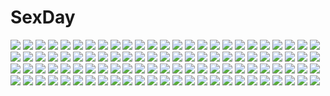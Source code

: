# SexDay
![](https://konachan.com/jpeg/1935ac0e07e46f8327397359760fe700/Konachan.com%20-%20176915%20obaryo%20original.jpg)
![](https://konachan.com/image/083450ba81524d17bbf6e15b8744da7e/Konachan.com%20-%2081068%20blonde_hair%20blue_eyes%20boots%20cozy%20original%20thighhighs.jpg)
![](https://konachan.com/image/2a2cef8778b4d4aac48967efbb86a4c7/Konachan.com%20-%2044590%20bikini%20kujikawa_rise%20persona%20persona_4%20swimsuit.jpg)
![](https://konachan.com/jpeg/5bd1383e01771d0aa67ee14862015ae8/Konachan.com%20-%2022206%20konoe_sunao%20kurogane_otome%20megami%20scan%20tsuyokiss_cool_x_sweet%20yashi_nagomi.jpg)
![](https://konachan.com/jpeg/1387cc25e1d24925885d28b762c05d9f/Konachan.com%20-%20243825%20aqua_eyes%20blonde_hair%20blush%20bondage%20breasts%20gag%20long_hair%20masou_gakuen_hxh%20panties%20rope%20skirt%20tears%20thighhighs%20torn_clothes%20underwear%20wet.jpg)
![](https://konachan.com/jpeg/e5cf578b428149e66e37699eb70f453a/Konachan.com%20-%20260093%20anus%20ass%20blush%20breasts%20brown_hair%20green_eyes%20headphones%20long_hair%20microphone%20nipples%20nude%20pubic_hair%20pussy%20spread_legs%20thighhighs%20uncensored.jpg)
![](https://konachan.com/image/abd71bd76cb09423294823420b551f4a/Konachan.com%20-%20247252%20original%20ume_neko_%28otaku-nyanko%29.jpg)
![](https://konachan.com/jpeg/f6f780c708bba8215459ed2a66d9c228/Konachan.com%20-%20266961%20black_hair%20blush%20bow%20chitanda_eru%20headdress%20hoodie%20hyouka%20maid%20mery_%28apfl0515%29%20ponytail%20purple_eyes%20short_hair%20umbrella.jpg)
![](https://konachan.com/image/f82dc731f91e50bcc872361e9c9f68f4/Konachan.com%20-%20277860%20animal_ears%20apron%20bell%20cat_smile%20collar%20foxgirl%20garter%20gloves%20long_hair%20naked_apron%20pink_hair%20ponytail%20sukocchi%20tail%20tamamo_cat%20yellow_eyes.jpg)
![](https://konachan.com/image/453cba2ef7ad1394c96835357e585548/Konachan.com%20-%20246619%20aqua_eyes%20aqua_hair%20bow%20hat%20hatsune_miku%20long_hair%20sevens_%28treefeather%29%20skirt%20twintails%20vocaloid.jpg)
![](https://konachan.com/jpeg/5896b10e746c343679406b0439860350/Konachan.com%20-%20291045%20ardi_rayhan%20ass%20bow%20bra%20brown_hair%20green_eyes%20kuonji_ukyo%20long_hair%20panties%20ponytail%20ranma%C2%BD%20underwear.jpg)
![](https://konachan.com/jpeg/94890f49caabbc5a3d672fd1ece5b60a/Konachan.com%20-%20305663%20bell%20blue_eyes%20blush%20bow%20breasts%20cake%20cape%20christmas%20cleavage%20cosplay%20cropped%20dress%20drink%20flowers%20food%20hat%20horns%20long_hair%20santa_hat%20tree%20twintails.jpg)
![](https://konachan.com/jpeg/e13d031c68fcf48f3b6d0ac85a2acc81/Konachan.com%20-%2026040%20azumanga_daioh%20close%20takino_tomo%20vector%20white.jpg)
![](https://konachan.com/image/ea74787f908cc7f70878ea5bffa03cc3/Konachan.com%20-%206774%20itou_noiji.jpg)
![](https://konachan.com/image/276dbbe680ac940b8a85b8bc68e069f8/Konachan.com%20-%2042329%20hakurei_reimu%20japanese_clothes%20miko%20touhou%20zoom_layer.jpg)
![](https://konachan.com/jpeg/39635c36cf60767eb3c4739e9261b5df/Konachan.com%20-%20160817%20bandage%20blonde_hair%20censored%20chibi%20flat_chest%20ke-ta%20medicine_melancholy%20nipples%20nude%20pussy%20ribbons%20scan%20short_hair%20topless%20touhou%20wings.jpg)
![](https://konachan.com/jpeg/2fb0dea5ba13545b10f4298d373c7b43/Konachan.com%20-%20244699%20ball%20blonde_hair%20blush%20crying%20hat%20navel%20ohara_mari%20school_uniform%20short_hair%20skirt%20tears%20thighhighs%20tie%20waifu2x%20watermark%20wink%20yellow_eyes.jpg)
![](https://konachan.com/jpeg/0d8cbbf759c64f40b410c43cb982512f/Konachan.com%20-%20179888%20black_hair%20breasts%20cameltoe%20headdress%20lump_of_sugar%20maid%20nipples%20no_bra%20panties%20red_eyes%20skirt%20skirt_lift%20thighhighs%20third-party_edit%20underwear%20white.jpg)
![](https://konachan.com/jpeg/3c9f31e13cd9aa326aa59cd8c9ad858b/Konachan.com%20-%20177436%20anthropomorphism%20breasts%20cleavage%20elbow_gloves%20gloves%20harukon_%28halcon%29%20kantai_collection%20long_hair%20nagato_%28kancolle%29%20navel%20white_hair%20yellow_eyes.jpg)
![](https://konachan.com/image/e74d05dea95358079b4a950fdc169cb6/Konachan.com%20-%20134724%20animal_ears%20fang%20merry_nightmare%20pajamas%20purple_hair%20tagme%20yumekui_merry.jpg)
![](https://konachan.com/jpeg/6331299d5941d1abc16b29c0473bf316/Konachan.com%20-%20160910%20book%20boots%20braids%20headphones%20ia%20karabako%20long_hair%20umbrella%20vocaloid.jpg)
![](https://konachan.com/image/d314543a09ab0f2341cf76a79c292a03/Konachan.com%20-%2038742%20bekkankou%20feena_fam_earthlight%20yoake_mae_yori_ruri_iro_na.jpg)
![](https://konachan.com/jpeg/2237f94d14826a3dbb01e1fbc9237583/Konachan.com%20-%20207176%20ass%20barefoot%20loli%20nanashi_noiji%20nude%20sideboob%20tan_lines%20to_love_ru%20yuuki_mikan.jpg)
![](https://konachan.com/image/b29ecbd9cdf304aac5a957a1eb509b02/Konachan.com%20-%20272386%20ass%20bed%20braids%20breasts%20cameltoe%20garter_belt%20gloves%20gray_hair%20horns%20merufena%20panties%20see_through%20short_hair%20stockings%20thighhighs%20underwear%20yellow_eyes.jpg)
![](https://konachan.com/image/56883b6adbc0e919aa8f5908ec07838d/Konachan.com%20-%2072388%20akiyama_mio%20k-on%21%20nakano_azusa%20tainaka_ritsu.jpg)
![](https://konachan.com/jpeg/21772bc0f1d0baf1772dd60795c9cf7a/Konachan.com%20-%20149704%20bodysuit%20erect_nipples%20helgarose_von_falkenmayer%20ilfriede_von_feulner%20lunateresia_von_wizleben%20miyata_ao%20muv-luv_alternative%20skintight%20white.jpg)
![](https://konachan.com/jpeg/53b6bf868e9902f8e09f19721d032292/Konachan.com%20-%20251919%20animal%20aqua_eyes%20aqua_hair%20fan%20hatsune_miku%20long_hair%20rabbit%20tagme_%28artist%29%20twintails%20vocaloid%20yuki_miku%20yukine_%28vocaloid%29.jpg)
![](https://konachan.com/jpeg/81d4f45799148b223c4db78024bb99ed/Konachan.com%20-%20155065%20gary_%28ib%29%20ib%20ib_%28ib%29%20murata0033.jpg)
![](https://konachan.com/jpeg/6366aa06b6788b5829475e5cad640c10/Konachan.com%20-%2089255%20animal_ears%20catgirl%20chen%20chibi%20christmas%20gloves%20hat%20snow%20tail%20touhou.jpg)
![](https://konachan.com/image/a905a4ce9ba07337a2910793540b993d/Konachan.com%20-%20160697%20clouds%20forest%20grass%20nobody%20original%20scenic%20sky%20tree%20vantasyartz%20water.jpg)
![](https://konachan.com/jpeg/1cb44536fcfd0037cb1b90215afc8aeb/Konachan.com%20-%2068789%20blonde_hair%20blush%20long_hair%20nanao_naru%20nitta_aki%20purple_eyes%20ribbons%20scan%20soul_link%20stars%20thighhighs%20twintails%20undressing.jpg)
![](https://konachan.com/jpeg/c47fe4974b18a61e854940132f8320fb/Konachan.com%20-%20179081%20blue_eyes%20front_wing%20game_cg%20innocent_girl%20long_hair%20nanaca_mai%20ousaka_kanae%20rain%20red_hair%20water%20wet.jpg)
![](https://konachan.com/image/631c378bf88806486e4830d39d638fd2/Konachan.com%20-%2020735%20chidori_kaname%20full_metal_panic%20school_uniform%20teletha_testarossa%20uniform.jpg)
![](https://konachan.com/jpeg/e846913cbd7ad4f50b79e86e2f01d516/Konachan.com%20-%20181412%20ass%20blue_eyes%20blue_gale%20game_cg%20natsu_doki%21%20nemitarou%20panties%20red_hair%20short_hair%20takanaka_mari%20underwear.jpg)
![](https://konachan.com/image/d23dda34dc98630e89c053dfe3894c1b/Konachan.com%20-%20272942%20animal_ears%20bell%20black_hair%20blonde_hair%20bow%20catgirl%20fang%20green_eyes%20halloween%20hat%20kaban%20pumpkin%20serval%20short_hair%20staff%20tail%20witch_hat%20yellow_eyes.jpg)
![](https://konachan.com/jpeg/87f8b00186f8b559aaabf764f42a9232/Konachan.com%20-%2046068%20maria-sama_ga_miteru%20satou_sei%20toudou_shimako.jpg)
![](https://konachan.com/jpeg/95b47d909e36bc5be342bb0e404f26d9/Konachan.com%20-%20221410%20anthropomorphism%20ass%20blonde_hair%20close%20kantai_collection%20panties%20shimakaze_%28kancolle%29%20thighhighs%20third-party_edit%20tracyton%20underwear.jpg)
![](https://konachan.com/jpeg/dc5c5d0f347e098ccdd9011e5accca96/Konachan.com%20-%20179644%20bodysuit%20brown_eyes%20brown_hair%20chain-sou%20cosplay%20daikanyama_ebisu%20game_cg%20neon_genesis_evangelion%20offline_shoujo.jpg)
![](https://konachan.com/image/b2656c1066701b99cb6b6b446129b46e/Konachan.com%20-%20153508%20animal%20bed%20black_hair%20book%20dress%20fish%20headphones%20original%20rery_rr23%20short_hair.jpg)
![](https://konachan.com/jpeg/59fcf71bb8ecf5d465fbcc12bedca5b0/Konachan.com%20-%2072151%20black_hair%20blonde_hair%20brown_hair%20cigarette%20durarara%21%21%20glasses%20group%20kida_masaomi%20orihara_izaya%20scythe%20short_hair%20skirt%20sunglasses%20weapon.jpg)
![](https://konachan.com/jpeg/38b7ffd4c2f9cfab962e821d2681bc3b/Konachan.com%20-%20178844%202girls%20flandre_scarlet%20remilia_scarlet%20touhou%20uu_uu_zan%20vampire.jpg)
![](https://konachan.com/image/6d5c111c31f94cfa5f08f8e5ec09f13a/Konachan.com%20-%2025708%20tagme.jpg)
![](https://konachan.com/jpeg/2dbaf9ec5cfe1e69d84c1117d9fdbe32/Konachan.com%20-%20249518%20animal%20bird%20boots%20bow%20christmas%20grass%20hat%20hinami_%28hinatamizu%29%20horns%20purple_hair%20santa_hat%20short_hair%20tokiko%20touhou%20tree%20white_hair%20wings.jpg)
![](https://konachan.com/image/d6835164496e301d4a8080f56d271854/Konachan.com%20-%2098488%20blush%20breasts%20brown_eyes%20brown_hair%20misaka_mikoto%20navel%20nipples%20nude%20pussy%20short_hair%20third-party_edit%20to_aru_majutsu_no_index%20uncensored.jpg)
![](https://konachan.com/image/5d33e7db731a84bfe746512ba6d4b9f1/Konachan.com%20-%2074163%20black_hair%20blonde_hair%20braids%20cigarette%20durarara%21%21%20group%20long_hair%20orihara_izaya%20orihara_mairu%20red_eyes%20short_hair%20skirt%20sunglasses%20wink.jpg)
![](https://konachan.com/image/9851acb097b41fd932a0ea01fcf7fff0/Konachan.com%20-%2030072%20air%20kamio_misuzu.jpg)
![](https://konachan.com/jpeg/f86ef50253fcb45279bc20292efcf063/Konachan.com%20-%20143100%20azuma_yoru%20blush%20chibi%20headdress%20kozakai_aya%20maid%20panties%20saga_planets%20scan%20shirokuma%20skirt%20skirt_lift%20thighhighs%20toranosuke%20twintails%20underwear%20wink.jpg)
![](https://konachan.com/image/9a7a3a9d05d9842d4fc049f3e816d3c6/Konachan.com%20-%20245727%20anus%20boots%20breasts%20collar%20condom%20cum%20garter_belt%20gloves%20hat%20hewsack%20long_hair%20navel%20nipples%20pussy%20skirt%20spread_legs%20stockings%20thighhighs%20uncensored.jpg)
![](https://konachan.com/jpeg/9ac669a081bdd0472252e7813c5b5be6/Konachan.com%20-%2063075%20konno_makoto%20mamiya_chiaki%20toki_wo_kakeru_shoujo%20transparent.jpg)
![](https://konachan.com/image/79c8554b405529a5b667fff921ed8240/Konachan.com%20-%2039220%20hiiragi_kagami%20lucky_star.jpg)
![](https://konachan.com/image/8bdb4baf7a49885a558e077b8c54be04/Konachan.com%20-%20221508%20ass%20blush%20breasts%20brown_eyes%20brown_hair%20elbow_gloves%20gloves%20hat%20headphones%20jema%20kaga_%28kancolle%29%20school_uniform%20short_hair%20swimsuit%20thighhighs.jpg)
![](https://konachan.com/image/e6ca12e562b07500971a41607fca3c67/Konachan.com%20-%20176015%20akihira_fujinohara%20boogiepop%20boogiepop_phantom%20brown_eyes%20brown_hair%20chain%20hat%20long_hair.jpg)
![](https://konachan.com/image/249de9cbbc07b2098d861691b87bc9f8/Konachan.com%20-%207006%20gagraphic%20logo%20nakakita_kouji%20watermark.jpg)
![](https://konachan.com/jpeg/21b44add161e1e89168450d4c6765538/Konachan.com%20-%20284900%20black_hair%20blush%20breasts%20close%20gloves%20horns%20long_hair%20male%20navel%20nipples%20no_bra%20original%20pink_eyes%20shirt_lift%20short_hair%20waifu2x%20white_hair.jpg)
![](https://konachan.com/jpeg/b88d74205252a8f719efcf0e32e2e3ce/Konachan.com%20-%20224748%20animal_ears%20blonde_hair%20bloomers%20breasts%20catgirl%20cleavage%20fast-runner-2024%20gym_uniform%20naala%20original%20red_eyes%20twintails%20white.jpg)
![](https://konachan.com/image/a2592f9aa1031968f4e9a9b69cdfc76b/Konachan.com%20-%20200373%20amagi_%28kancolle%29%20anthropomorphism%20braids%20breasts%20brown_hair%20cleavage%20kantai_collection%20long_hair%20navel%20rerrere%20skirt%20thighhighs%20unryuu_%28kancolle%29.jpg)
![](https://konachan.com/image/3023c1a599e7300b6c2f50bbdc381b9a/Konachan.com%20-%20217546%20black_hair%20blue_eyes%20book%20dacchi%20long_hair%20ribbons%20school_uniform%20yahari_ore_no_seishun_love_come_wa_machigatteiru.%20yukinoshita_yukino.jpg)
![](https://konachan.com/image/958b96665d75b1839fb69b10b1479832/Konachan.com%20-%20175205%20brown_hair%20eyepatch%20neon_genesis_evangelion%20nude%20scan%20soryu_asuka_langley%20sushio%20twintails.jpg)
![](https://konachan.com/image/4ed28c65b10ad5707a4cb0492892e88e/Konachan.com%20-%20253878%20aqua_eyes%20boots%20breasts%20cleavage%20dress%20gray_hair%20headband%20long_hair%20magic%20monster_hunter%20sword%20tagme_%28artist%29%20thighhighs%20weapon%20zettai_ryouiki.jpg)
![](https://konachan.com/image/9772ee138dd4832d39ae4788f768051b/Konachan.com%20-%20281907%20bba_biao%20bunny%20dress%20goth-loli%20hatsune_miku%20headdress%20lolita_fashion%20long_hair%20teddy_bear%20twintails%20umbrella%20vocaloid.jpg)
![](https://konachan.com/image/62afa55a1c73d1b7c3684df27da5dba9/Konachan.com%20-%20289866%20animal%20armor%20bikini%20bubbles%20fate_%28series%29%20hoodie%20long_hair%20meltryllis%20penguin%20purple_eyes%20purple_hair%20signed%20swimsuit%20thighhighs%20underwater%20water.jpg)
![](https://konachan.com/jpeg/a9404131f4c54d4bb18ce165174a40e1/Konachan.com%20-%20230148%20blush%20breasts%20cleavage%20fang%20food%20game_cg%20gray_hair%20ice_cream%20kimi_to_yumemishi%20laplacian%20long_hair%20orange_eyes%20ribbons%20shimofuri%20twintails.jpg)
![](https://konachan.com/image/0487738e7b8a0c74167d95953cd5bbe1/Konachan.com%20-%2063292%20fingering%20game_cg%20gym_uniform%20kiss_x_demon_lord_x_darjeeling%20long_hair%20marmalade%20masturbation%20mikeou%20pussy_juice%20ribbons%20wet%20yashiro_tsubasa.jpg)
![](https://konachan.com/image/8bb880078578fcdb6304d8d4b9f5eed5/Konachan.com%20-%20187958%202girls%20ayase_eri%20dress%20fan%20love_live%21_school_idol_project%20toujou_nozomi%20yasato%20yazawa_nico.jpg)
![](https://konachan.com/image/6ca3d895acc77c058881fd4b611eea62/Konachan.com%20-%20136741%20blush%20girls_avenue%20korie_riko%20megami%20panties%20scan%20skirt%20skirt_lift%20stockings%20thighhighs%20twintails%20underwear.jpg)
![](https://konachan.com/image/6ca45067a91403fef7e10775753c3c26/Konachan.com%20-%20142683%20guilty_crown%20shinomiya_ayase%20tsugumi.jpg)
![](https://konachan.com/image/8165b529a94fe64d91db61db3eefc898/Konachan.com%20-%2071910%20hatsune_miku%20headphones%20karlwolf%20twintails%20vocaloid.jpg)
![](https://konachan.com/image/36bbbe26674766841f3dd49b7dee2a7e/Konachan.com%20-%2024322%20dejiko%20di_gi_charat.jpg)
![](https://konachan.com/image/7ac38cd93bf08152608d4763054e4f5f/Konachan.com%20-%2073191%20animal_ears%20bikini%20catgirl%20loli%20nipples%20swimsuit%20tagme%20tail%20twintails.jpg)
![](https://konachan.com/image/f3980e045b4c3e07a70f4d8a3a357994/Konachan.com%20-%2036610%20media%20pani_poni_dash.jpg)
![](https://konachan.com/image/1801a09b7a03a456e6808cf8cdc10e1c/Konachan.com%20-%2096273%2077%20blonde_hair%20bra%20game_cg%20koshimizu_rin%20mikagami_mamizu%20orange_eyes%20panties%20school_uniform%20underwear%20whirlpool.jpg)
![](https://konachan.com/image/a39e3362fea865d1a261685b9d4f43ec/Konachan.com%20-%2079936%20breasts%20cleavage%20rio%20signed%20super_blackjack%20wink.jpg)
![](https://konachan.com/image/b905cbd560015849d16e4f1de6b7bc96/Konachan.com%20-%20132710%20ace_combat%20black_hair%20bow%20chipika%20kirisame_marisa%20long_hair%20parody%20red_eyes%20reiuji_utsuho%20touhou%20wings.jpg)
![](https://konachan.com/image/10b26383adb3242f9d42baa84f130c4f/Konachan.com%20-%20293774%20aqua_eyes%20blush%20breast_grab%20breasts%20long_hair%20masturbation%20navel%20nipples%20nude%20pussy_juice%20tagme_%28artist%29%20thighhighs%20white_hair.jpg)
![](https://konachan.com/jpeg/2778a1147784a795df226d88fdbd0d70/Konachan.com%20-%20134458%20breasts%20cleavage%20crown%20leki_vestoria_floria%20long_hair%20pink_hair%20ryuuyoku_no_melodia%20tagme%20tenmaso%20whirlpool%20yellow_eyes.jpg)
![](https://konachan.com/image/c6bb63f398524182a5ccf78756782a91/Konachan.com%20-%20260774%202girls%20animal_ears%20aqua_eyes%20azur_lane%20breasts%20brown_hair%20cleavage%20foxgirl%20gloves%20kakumayu%20long_hair%20mask%20red_eyes%20skirt%20tail%20thighhighs%20white_hair.jpg)
![](https://konachan.com/image/bb244aa8e2cfff628c7a2d181319be28/Konachan.com%20-%20145496%20animal%20apron%20bird%20blonde_hair%20original%20scenic%20shinta_%28hmmuk%29%20short_hair%20skirt%20stairs%20torii%20tree%20turtle.jpg)
![](https://konachan.com/jpeg/92134e4ab24d3b6c1c60afec0054969c/Konachan.com%20-%20283484%20animal_ears%20black_hair%20breasts%20cleavage%20cropped%20dress%20flowers%20long_hair%20naru_%28ul%29%20original%20red_eyes%20see_through%20waifu2x%20water.jpg)
![](https://konachan.com/jpeg/9a41669d7fb67186d199af4fd3b6083b/Konachan.com%20-%20270132%20bicolored_eyes%20bodysuit%20breasts%20fhang%20garter%20gray_hair%20long_hair%20original%20reflection%20stars%20thighhighs%20water.jpg)
![](https://konachan.com/image/33811beeec54b0efcff769859d3cf687/Konachan.com%20-%2080855%20dress%20elbow_gloves%20flowers%20gloves%20headphones%20kurojishi%20megurine_luka%20pink_hair%20signed%20thighhighs%20vocaloid.jpg)
![](https://konachan.com/jpeg/51d9317b25e771a77ef5aa236716ddf8/Konachan.com%20-%2097428%20brown_hair%20headphones%20meiko%20sakine_meiko%20short_hair%20skirt%20soriku%20vocaloid.jpg)
![](https://konachan.com/jpeg/ac4dfd095c66f96486c8ce8040fe5ecf/Konachan.com%20-%20203643%20akebono_%28kancolle%29%20anthropomorphism%20bikini%20group%20kantai_collection%20loli%20oboro_%28kancolle%29%20sakurazawa_izumi%20swimsuit%20ushio_%28kancolle%29.jpg)
![](https://konachan.com/image/7db23b0831563887e1c50e71e0408c14/Konachan.com%20-%20237347%20animal%20aqua_eyes%20crab%20drogoth%20headband%20horns%20kanna_kamui%20kobayashi-san_chi_no_maid_dragon%20loli%20long_hair%20purple_hair%20tail%20thighhighs%20white.jpg)
![](https://konachan.com/image/e41c1df70a586721ba37a00f21b4d3b8/Konachan.com%20-%20264958%20blush%20brown_hair%20censored%20long_hair%20male%20no_bra%20panties%20ponytail%20pubic_hair%20pussy%20sento_isuzu%20sex%20skirt%20skirt_lift%20thighhighs%20topless%20underwear%20wet.jpg)
![](https://konachan.com/jpeg/14ec93b5ed856caa22415f820d8d79ed/Konachan.com%20-%20247600%20all_male%20fruits_basket%20gray_eyes%20gray_hair%20male%20shigaraki_%28strobe_blue%29%20short_hair%20sohma_yuki%20tie%20white.jpg)
![](https://konachan.com/image/41c29ad788b7e470cdf6f1ce0defaa1a/Konachan.com%20-%20259458%20aliasing%20azur_lane%20bikini_top%20breasts%20building%20clouds%20dress%20fang%20gray_hair%20long_hair%20red_eyes%20sky%20sunset%20twintails%20underboob%20vampire%20water%20wings.jpg)
![](https://konachan.com/image/78629e1294143ad6d450b1f359954038/Konachan.com%20-%20186873%20anthropomorphism%20kantai_collection%20naruse_hirofumi%20yamato_%28kancolle%29.jpg)
![](https://konachan.com/image/0090ae66b5a0c56483adfbbfb4434d37/Konachan.com%20-%2023534%20ghost_in_the_shell%20kusanagi_motoko%20shirow_masamune.jpg)
![](https://konachan.com/jpeg/636c647ac57375d4033b519737c5772e/Konachan.com%20-%20121542%20game_cg%20pulltop%20sanemaki_nozomi%20shinsei_ni_shite_okasubekarazu%20watari_masahito.jpg)
![](https://konachan.com/jpeg/fd157cc3dd76e43ec34b6ce3e75cfe22/Konachan.com%20-%20217166%20anastasia_%28idolmaster%29%20blue_eyes%20breast_hold%20breasts%20gray_hair%20idolmaster%20idolmaster_cinderella_girls%20nipples%20nude%20short_hair%20wada_masanori%20white.jpg)
![](https://konachan.com/jpeg/647660a22021198eeca0ab04f80b31aa/Konachan.com%20-%20152947%20ass%20hoodie%20kinoshita_ichi%20original%20panties%20short_hair%20skirt%20thighhighs%20underwear%20upskirt%20white.jpg)
![](https://konachan.com/image/578e08424accb72679c08cd4652ca28a/Konachan.com%20-%2014323%20tagme.jpg)
![](https://konachan.com/image/dd86944c15c05f36cbb3964fa56f0d67/Konachan.com%20-%2071361%20edward_elric%20fullmetal_alchemist.jpg)
![](https://konachan.com/image/12f3e35d71607670a1680a2088640a49/Konachan.com%20-%20164671%20animal_ears%20imaizumi_kagerou%20moon%20night%20petals%20risutaru%20touhou%20wolfgirl.jpg)
![](https://konachan.com/image/d3714e293f5239378308ef23fa9c4ada/Konachan.com%20-%20165327%20animal%20cat%20kamin%20original%20school_uniform.jpg)
![](https://konachan.com/jpeg/2cbf76cafb57dc25cb205a79a5dacc49/Konachan.com%20-%20209268%20black_hair%20blue_eyes%20blue_hair%20chibi%20galette%20group%20kitami_ai%20kitami_ruri%20logo%20long_hair%20male%20red_eyes%20red_hair%20ribbons%20short_hair%20skirt%20socks.jpg)
![](https://konachan.com/image/fef34e30da7a64cc4b49da78e390b3f2/Konachan.com%20-%20216295%20animal%20dog%20ebisuzawa_kurumi%20gakkou_gurashi%21%20naoki_miki%20sasahara_wakaba%20school_uniform%20takeya_yuki%20wakasa_yuuri.jpg)
![](https://konachan.com/image/58ac44b2cd90ca34b176371d0fdb5c9e/Konachan.com%20-%2093695%20building%20city%20glasses%20hatsune_miku%20headphones%20ihara_natsume%20monochro_blue_sky_%28vocaloid%29%20phone%20school_uniform%20sky%20thighhighs%20twintails%20vocaloid.jpg)
![](https://konachan.com/jpeg/c167b150558f3e9944c4dc2e52c14713/Konachan.com%20-%20282487%20ass%20black_hair%20boots%20breasts%20hasukawa_isaburou%20horns%20long_hair%20original%20scenic%20torii%20weapon.jpg)
![](https://konachan.com/jpeg/6ac4e88313b118d51b3d6290eb155b94/Konachan.com%20-%20221975%20amazuyu_tatsuki%20game_cg%20nekone_%28utawarerumono%29%20tagme%20utawarerumono%20utawarerumono_itsuwari_no_kamen.jpg)
